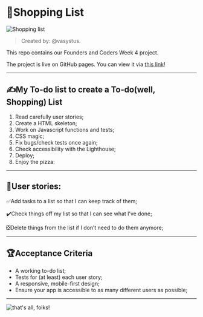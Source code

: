 # 🥦Shopping List

![Shopping list](https://media.istockphoto.com/photos/shopping-healthy-food-picture-id1140835153?k=20&m=1140835153&s=612x612&w=0&h=Irf27t1lj4CrZBXcnfm7L00wPxbpSy3KrF-IeQG7uIM=)
 >Created by: @vasystus.
 
 
 This repo contains our Founders and Coders Week 4 project.
 
 The project is live on GitHub pages. You can view it via [this link](https://vasystus.github.io/shopping-list/)!
 
 ---
 
 ## ✍️My To-do list to create a To-do(well, Shopping) List

1. Read carefully user stories;
2. Create a HTML skeleton;
3. Work on Javascript functions and tests;
4. CSS magic;
5. Fix bugs/check tests once again;
7. Check accessibility with the Lighthouse;
8. Deploy;
9. Enjoy the pizza:

---
## 🏹User stories:

✅Add tasks to a list so that I can keep track of them;

✔️Check things off my list so that I can see what I’ve done;

❎Delete things from the list if I don’t need to do them anymore;

---

## 🏆Acceptance Criteria

* A working to-do list;
* Tests for (at least) each user story;
* A responsive, mobile-first design;
* Ensure your app is accessible to as many different users as possible;

---
![that's all, folks!](https://c.tenor.com/M6bbPbit8LcAAAAC/run-shopping.gif)
